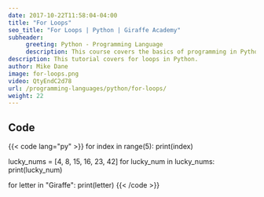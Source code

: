 ```yaml
---
date: 2017-10-22T11:58:04-04:00
title: "For Loops"
seo_title: "For Loops | Python | Giraffe Academy"
subheader:
     greeting: Python - Programming Language
     description: This course covers the basics of programming in Python. Work your way through the videos and we'll teach you everything you need to know to start your programming journey!
description: This tutorial covers for loops in Python.
author: Mike Dane
image: for-loops.png
video: QtyEndC2d78
url: /programming-languages/python/for-loops/
weight: 22
---
```


## Code

{{< code lang="py" >}}
for index in range(5):
    print(index)

lucky_nums = [4, 8, 15, 16, 23, 42]
for lucky_num in lucky_nums:
    print(lucky_num)

for letter in "Giraffe":
    print(letter)
{{< /code >}}